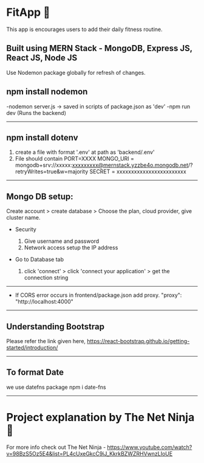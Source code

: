 # FitApp 💪
This app is encourages users to add their daily fitness routine.

Built using MERN Stack - MongoDB, Express JS, React JS, Node JS
-------------------------------------------------------------------------------------------------------------------------------

Use Nodemon package globally for refresh of changes.
## npm install nodemon
-nodemon server.js -> saved in scripts of package.json as 'dev'
-npm run dev (Runs the backend)

--------------------------------------------------------------------------------------------------------------------------------

## npm install dotenv
1. create a file with format '.env' at path as 'backend/.env'
2. File should contain
    PORT=XXXX
    MONGO_URI = mongodb+srv://xxxxx:xxxxxxxxx@mernstack.yzzbe4o.mongodb.net/?retryWrites=true&w=majority
    SECRET = xxxxxxxxxxxxxxxxxxxxxxxx

-------------------------------------------------------------------------------------------------------------------------------

## Mongo DB setup:
Create account > create database > Choose the plan, cloud provider, give cluster name.

* Security 
    1. Give username and password
    2. Network access setup the IP address

* Go to Database tab
    1. click 'connect' > click 'connect your application' > get the connection string

-------------------------------------------------------------------------------------------------------------------------------

* If CORS error occurs in frontend/package.json add proxy.
    "proxy": "http://localhost:4000"

-------------------------------------------------------------------------------------------------------------------------------

## Understanding Bootstrap
Please refer the link given here,
https://react-bootstrap.github.io/getting-started/introduction/

-------------------------------------------------------------------------------------------------------------------------------

## To format Date
we use datefns package 
npm i date-fns

-------------------------------------------------------------------------------------------------------------------------------

# Project explanation by The Net Ninja 🥷
For more info check out The Net Ninja - https://www.youtube.com/watch?v=98BzS5Oz5E4&list=PL4cUxeGkcC9iJ_KkrkBZWZRHVwnzLIoUE

